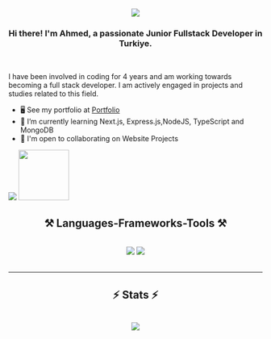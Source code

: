 <h1 align="center">
    <img src="https://readme-typing-svg.herokuapp.com/?font=Righteous&size=35&center=true&vCenter=true&width=500&height=50&duration=4000&lines=Hi+There!+👋;" />
</h1>
<h3 align="center">Hi there! I'm Ahmed, a passionate Junior Fullstack Developer in Turkiye.</h3>

<br/>

I have been involved in coding for 4 years and am working towards becoming a full stack developer. I am actively engaged in projects and studies related to this field.

* 🖥️  See my portfolio at [Portfolio](https://redlanterndev.github.io)
* 🧠  I’m currently learning Next.js, Express.js,NodeJS, TypeScript and MongoDB
* 🤝  I'm open to collaborating on Website Projects

<a href="https://www.github.com/redlanterndev" target="_blank" rel="noreferrer"><img src="https://img.shields.io/github/followers/redlanterndev?logo=github&style=for-the-badge&color=ffffff&labelColor=1c1917" /></a>
<img width=100 src="https://visitor-badge.laobi.icu/badge?page_id=redlanterndev.redlanterndev" />
<h2 align="center">⚒️ Languages-Frameworks-Tools ⚒️</h2>
<br/>
<div align="center">
    <img src="https://skillicons.dev/icons?i=react,vite,nextjs,html,css,tailwind,bootstrap,js,ts,nodejs,express,mongodb" />
    <img src="https://skillicons.dev/icons?i=py,php,c,cs,wordpress,mysql,jquery,lua,git,github,cloudflare,figma,ps,pr,ae,blender" /><br>
</div>

<br/>
<hr/>

<h2 align="center">⚡ Stats ⚡</h2>
<br>
<div align=center>
 <!--- <a width=390 href="http://www.github.com/redlanterndev"><img src="https://github-readme-stats.vercel.app/api?username=redlanterndev&show_icons=true&hide=&count_private=true&title_color=ffffff&text_color=22c55e&icon_color=ffffff&bg_color=1c1917&hide_border=true&show_icons=true" alt="redlanterndev's GitHub stats" /></a>-->
  <a width=390 href="http://www.github.com/redlanterndev"><img src="https://github-readme-streak-stats.herokuapp.com/?user=redlanterndev&stroke=22c55e&background=1c1917&ring=ffffff&fire=ffffff&currStreakNum=22c55e&currStreakLabel=ffffff&sideNums=22c55e&sideLabels=22c55e&dates=22c55e&hide_border=true" /></a>
  <br/>
  <!---<a width=320 href="https://github.com/redlanterndev" align="left"><img src="https://github-readme-stats.vercel.app/api/top-langs/?username=redlanterndev&langs_count=10&title_color=ffffff&text_color=22c55e&icon_color=ffffff&bg_color=1c1917&hide_border=true&locale=en&custom_title=Top%20%Languages" alt="Top Languages" /></a> -->
</div>

<br/>


